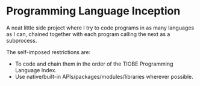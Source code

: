 # Programming Language Inception

A neat little side project where I try to code programs in as many languages
as I can, chained together with each program calling the next as a subprocess.

The self-imposed restrictions are:
 - To code and chain them in the order of the TIOBE Programming Language Index.
 - Use native/built-in APIs/packages/modules/libraries wherever possible.
